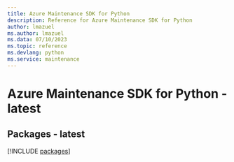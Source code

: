 ```yaml
---
title: Azure Maintenance SDK for Python
description: Reference for Azure Maintenance SDK for Python
author: lmazuel
ms.author: lmazuel
ms.data: 07/10/2023
ms.topic: reference
ms.devlang: python
ms.service: maintenance
---
```

# Azure Maintenance SDK for Python - latest
## Packages - latest
[!INCLUDE [packages](maintenance-index.md)]